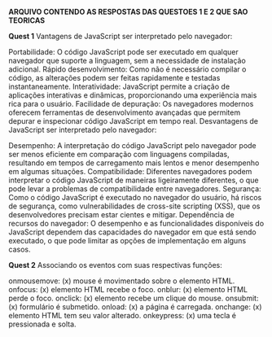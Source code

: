 **ARQUIVO CONTENDO AS RESPOSTAS DAS QUESTOES 1 E 2 QUE SAO TEORICAS**


**Quest 1**
Vantagens de JavaScript ser interpretado pelo navegador:

Portabilidade: O código JavaScript pode ser executado em qualquer navegador que suporte a linguagem, sem a necessidade de instalação adicional.
Rápido desenvolvimento: Como não é necessário compilar o código, as alterações podem ser feitas rapidamente e testadas instantaneamente.
Interatividade: JavaScript permite a criação de aplicações interativas e dinâmicas, proporcionando uma experiência mais rica para o usuário.
Facilidade de depuração: Os navegadores modernos oferecem ferramentas de desenvolvimento avançadas que permitem depurar e inspecionar código JavaScript em tempo real.
Desvantagens de JavaScript ser interpretado pelo navegador:

Desempenho: A interpretação do código JavaScript pelo navegador pode ser menos eficiente em comparação com linguagens compiladas, resultando em tempos de carregamento mais lentos e menor desempenho em algumas situações.
Compatibilidade: Diferentes navegadores podem interpretar o código JavaScript de maneiras ligeiramente diferentes, o que pode levar a problemas de compatibilidade entre navegadores.
Segurança: Como o código JavaScript é executado no navegador do usuário, há riscos de segurança, como vulnerabilidades de cross-site scripting (XSS), que os desenvolvedores precisam estar cientes e mitigar.
Dependência de recursos do navegador: O desempenho e as funcionalidades disponíveis do JavaScript dependem das capacidades do navegador em que está sendo executado, o que pode limitar as opções de implementação em alguns casos.


**Quest 2**
Associando os eventos com suas respectivas funções:

onmousemove: (x) mouse é movimentado sobre o elemento HTML.
onfocus: (x) elemento HTML recebe o foco.
onblur: (x) elemento HTML perde o foco.
onclick: (x) elemento recebe um clique do mouse.
onsubmit: (x) formulário é submetido.
onload: (x) a página é carregada.
onchange: (x) elemento HTML tem seu valor alterado.
onkeypress: (x) uma tecla é pressionada e solta.